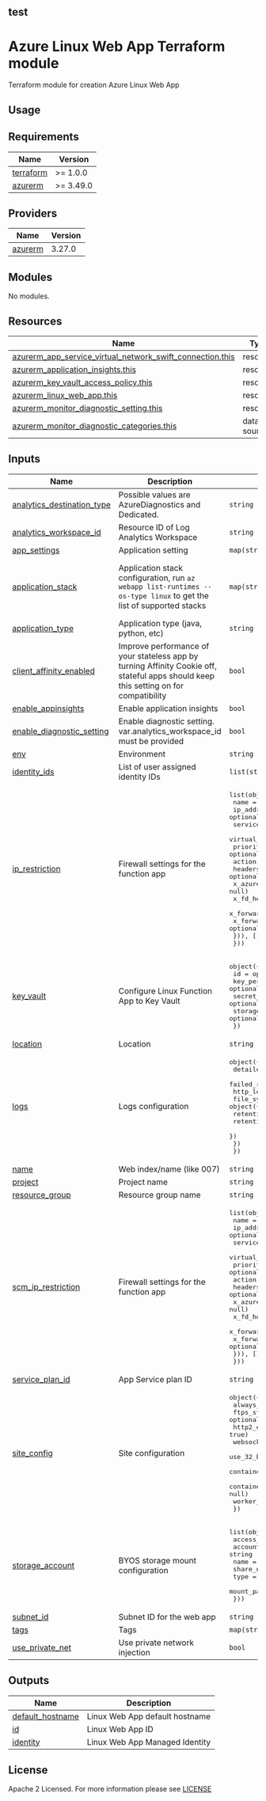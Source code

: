## test
# Azure Linux Web App Terraform module
Terraform module for creation Azure Linux Web App

## Usage

<!-- BEGIN_TF_DOCS -->
## Requirements

| Name                                                                      | Version   |
|---------------------------------------------------------------------------|-----------|
| <a name="requirement_terraform"></a> [terraform](#requirement\_terraform) | >= 1.0.0  |
| <a name="requirement_azurerm"></a> [azurerm](#requirement\_azurerm)       | >= 3.49.0 |

## Providers

| Name                                                          | Version |
|---------------------------------------------------------------|---------|
| <a name="provider_azurerm"></a> [azurerm](#provider\_azurerm) | 3.27.0  |

## Modules

No modules.

## Resources

| Name                                                                                                                                                                                      | Type        |
|-------------------------------------------------------------------------------------------------------------------------------------------------------------------------------------------|-------------|
| [azurerm_app_service_virtual_network_swift_connection.this](https://registry.terraform.io/providers/hashicorp/azurerm/latest/docs/resources/app_service_virtual_network_swift_connection) | resource    |
| [azurerm_application_insights.this](https://registry.terraform.io/providers/hashicorp/azurerm/latest/docs/resources/application_insights)                                                 | resource    |
| [azurerm_key_vault_access_policy.this](https://registry.terraform.io/providers/hashicorp/azurerm/latest/docs/resources/key_vault_access_policy)                                           | resource    |
| [azurerm_linux_web_app.this](https://registry.terraform.io/providers/hashicorp/azurerm/latest/docs/resources/linux_web_app)                                                               | resource    |
| [azurerm_monitor_diagnostic_setting.this](https://registry.terraform.io/providers/hashicorp/azurerm/latest/docs/resources/monitor_diagnostic_setting)                                     | resource    |
| [azurerm_monitor_diagnostic_categories.this](https://registry.terraform.io/providers/hashicorp/azurerm/latest/docs/data-sources/monitor_diagnostic_categories)                            | data source |

## Inputs

| Name                                                                                                                 | Description                                                                                                                           | Type                                                                                                                                                                                                                                                                                                                                                                                                                                                                                                                                                                                                                                                                       | Default                                                                                                                                                                                                                    | Required |
|----------------------------------------------------------------------------------------------------------------------|---------------------------------------------------------------------------------------------------------------------------------------|----------------------------------------------------------------------------------------------------------------------------------------------------------------------------------------------------------------------------------------------------------------------------------------------------------------------------------------------------------------------------------------------------------------------------------------------------------------------------------------------------------------------------------------------------------------------------------------------------------------------------------------------------------------------------|----------------------------------------------------------------------------------------------------------------------------------------------------------------------------------------------------------------------------|:--------:|
| <a name="input_analytics_destination_type"></a> [analytics\_destination\_type](#input\_analytics\_destination\_type) | Possible values are AzureDiagnostics and Dedicated.                                                                                   | `string`                                                                                                                                                                                                                                                                                                                                                                                                                                                                                                                                                                                                                                                                   | `"Dedicated"`                                                                                                                                                                                                              |    no    |
| <a name="input_analytics_workspace_id"></a> [analytics\_workspace\_id](#input\_analytics\_workspace\_id)             | Resource ID of Log Analytics Workspace                                                                                                | `string`                                                                                                                                                                                                                                                                                                                                                                                                                                                                                                                                                                                                                                                                   | `null`                                                                                                                                                                                                                     |    no    |
| <a name="input_app_settings"></a> [app\_settings](#input\_app\_settings)                                             | Application setting                                                                                                                   | `map(string)`                                                                                                                                                                                                                                                                                                                                                                                                                                                                                                                                                                                                                                                              | `{}`                                                                                                                                                                                                                       |    no    |
| <a name="input_application_stack"></a> [application\_stack](#input\_application\_stack)                              | Application stack configuration, run `az webapp list-runtimes --os-type linux` to get the list of supported stacks                    | `map(string)`                                                                                                                                                                                                                                                                                                                                                                                                                                                                                                                                                                                                                                                              | <pre>{<br>  "java_server": "JAVA",<br>  "java_server_version": 11,<br>  "java_version": "11"<br>}</pre>                                                                                                                    |    no    |
| <a name="input_application_type"></a> [application\_type](#input\_application\_type)                                 | Application type (java, python, etc)                                                                                                  | `string`                                                                                                                                                                                                                                                                                                                                                                                                                                                                                                                                                                                                                                                                   | `"java"`                                                                                                                                                                                                                   |    no    |
| <a name="input_client_affinity_enabled"></a> [client\_affinity\_enabled](#input\_client\_affinity\_enabled)          | Improve performance of your stateless app by turning Affinity Cookie off, stateful apps should keep this setting on for compatibility | `bool`                                                                                                                                                                                                                                                                                                                                                                                                                                                                                                                                                                                                                                                                     | `false`                                                                                                                                                                                                                    |    no    |
| <a name="input_enable_appinsights"></a> [enable\_appinsights](#input\_enable\_appinsights)                           | Enable application insights                                                                                                           | `bool`                                                                                                                                                                                                                                                                                                                                                                                                                                                                                                                                                                                                                                                                     | `true`                                                                                                                                                                                                                     |    no    |
| <a name="input_enable_diagnostic_setting"></a> [enable\_diagnostic\_setting](#input\_enable\_diagnostic\_setting)    | Enable diagnostic setting. var.analytics\_workspace\_id must be provided                                                              | `bool`                                                                                                                                                                                                                                                                                                                                                                                                                                                                                                                                                                                                                                                                     | `false`                                                                                                                                                                                                                    |    no    |
| <a name="input_env"></a> [env](#input\_env)                                                                          | Environment                                                                                                                           | `string`                                                                                                                                                                                                                                                                                                                                                                                                                                                                                                                                                                                                                                                                   | n/a                                                                                                                                                                                                                        |   yes    |
| <a name="input_identity_ids"></a> [identity\_ids](#input\_identity\_ids)                                             | List of user assigned identity IDs                                                                                                    | `list(string)`                                                                                                                                                                                                                                                                                                                                                                                                                                                                                                                                                                                                                                                             | `null`                                                                                                                                                                                                                     |    no    |
| <a name="input_ip_restriction"></a> [ip\_restriction](#input\_ip\_restriction)                                       | Firewall settings for the function app                                                                                                | <pre>list(object({<br>    name                      = string<br>    ip_address                = optional(string, null)<br>    service_tag               = optional(string, null)<br>    virtual_network_subnet_id = optional(string, null)<br>    priority                  = optional(string, "100")<br>    action                    = string<br>    headers = optional(list(object({<br>      x_azure_fdid      = optional(list(string), null)<br>      x_fd_health_probe = optional(list(string), null)<br>      x_forwarded_for   = optional(list(string), null)<br>      x_forwarded_host  = optional(list(string), null)<br>    })), [])<br>  }))</pre>             | <pre>[<br>  {<br>    "action": "Allow",<br>    "name": "allow_azure",<br>    "service_tag": "AzureCloud"<br>  }<br>]</pre>                                                                                                 |    no    |
| <a name="input_key_vault"></a> [key\_vault](#input\_key\_vault)                                                      | Configure Linux Function App to Key Vault                                                                                             | <pre>object({<br>    id                  = optional(string, null)<br>    key_permissions     = optional(list(string), null)<br>    secret_permissions  = optional(list(string), ["Get", "List"])<br>    storage_permissions = optional(list(string), null)<br>  })</pre>                                                                                                                                                                                                                                                                                                                                                                                                   | `{}`                                                                                                                                                                                                                       |    no    |
| <a name="input_location"></a> [location](#input\_location)                                                           | Location                                                                                                                              | `string`                                                                                                                                                                                                                                                                                                                                                                                                                                                                                                                                                                                                                                                                   | n/a                                                                                                                                                                                                                        |   yes    |
| <a name="input_logs"></a> [logs](#input\_logs)                                                                       | Logs configuration                                                                                                                    | <pre>object({<br>    detailed_error_messages = bool<br>    failed_request_tracing  = bool<br>    http_logs = object({<br>      file_system = object({<br>        retention_in_days = number<br>        retention_in_mb   = number<br>      })<br>    })<br>  })</pre>                                                                                                                                                                                                                                                                                                                                                                                                      | <pre>{<br>  "detailed_error_messages": false,<br>  "failed_request_tracing": false,<br>  "http_logs": {<br>    "file_system": {<br>      "retention_in_days": 7,<br>      "retention_in_mb": 35<br>    }<br>  }<br>}</pre> |    no    |
| <a name="input_name"></a> [name](#input\_name)                                                                       | Web index/name (like 007)                                                                                                             | `string`                                                                                                                                                                                                                                                                                                                                                                                                                                                                                                                                                                                                                                                                   | n/a                                                                                                                                                                                                                        |   yes    |
| <a name="input_project"></a> [project](#input\_project)                                                              | Project name                                                                                                                          | `string`                                                                                                                                                                                                                                                                                                                                                                                                                                                                                                                                                                                                                                                                   | n/a                                                                                                                                                                                                                        |   yes    |
| <a name="input_resource_group"></a> [resource\_group](#input\_resource\_group)                                       | Resource group name                                                                                                                   | `string`                                                                                                                                                                                                                                                                                                                                                                                                                                                                                                                                                                                                                                                                   | n/a                                                                                                                                                                                                                        |   yes    |
| <a name="input_scm_ip_restriction"></a> [scm\_ip\_restriction](#input\_scm\_ip\_restriction)                         | Firewall settings for the function app                                                                                                | <pre>list(object({<br>    name                      = string<br>    ip_address                = optional(string, null)<br>    service_tag               = optional(string, null)<br>    virtual_network_subnet_id = optional(string, null)<br>    priority                  = optional(string, "100")<br>    action                    = string<br>    headers = optional(list(object({<br>      x_azure_fdid      = optional(list(string), null)<br>      x_fd_health_probe = optional(list(string), null)<br>      x_forwarded_for   = optional(list(string), null)<br>      x_forwarded_host  = optional(list(string), null)<br>    })), [])<br>  }))</pre>             | <pre>[<br>  {<br>    "action": "Allow",<br>    "name": "allow_azure",<br>    "service_tag": "AzureCloud"<br>  }<br>]</pre>                                                                                                 |    no    |
| <a name="input_service_plan_id"></a> [service\_plan\_id](#input\_service\_plan\_id)                                  | App Service plan ID                                                                                                                   | `string`                                                                                                                                                                                                                                                                                                                                                                                                                                                                                                                                                                                                                                                                   | n/a                                                                                                                                                                                                                        |   yes    |
| <a name="input_site_config"></a> [site\_config](#input\_site\_config)                                                | Site configuration                                                                                                                    | <pre>object({<br>    always_on                                     = optional(bool, true)<br>    ftps_state                                    = optional(string, "Disabled")<br>    http2_enabled                                 = optional(bool, true)<br>    websockets_enabled                            = optional(bool, false)<br>    use_32_bit_worker                             = optional(bool, false)<br>    container_registry_use_managed_identity       = optional(bool, false)<br>    container_registry_managed_identity_client_id = optional(string, null)<br>    worker_count                                  = optional(number, null)<br>  })</pre> | `{}`                                                                                                                                                                                                                       |    no    |
| <a name="input_storage_account"></a> [storage\_account](#input\_storage\_account)                                    | BYOS storage mount configuration                                                                                                      | <pre>list(object({<br>    access_key   = string<br>    account_name = string<br>    name         = string<br>    share_name   = string<br>    type         = string<br>    mount_path   = string<br>  }))</pre>                                                                                                                                                                                                                                                                                                                                                                                                                                                            | `[]`                                                                                                                                                                                                                       |    no    |
| <a name="input_subnet_id"></a> [subnet\_id](#input\_subnet\_id)                                                      | Subnet ID for the web app                                                                                                             | `string`                                                                                                                                                                                                                                                                                                                                                                                                                                                                                                                                                                                                                                                                   | `null`                                                                                                                                                                                                                     |    no    |
| <a name="input_tags"></a> [tags](#input\_tags)                                                                       | Tags                                                                                                                                  | `map(string)`                                                                                                                                                                                                                                                                                                                                                                                                                                                                                                                                                                                                                                                              | n/a                                                                                                                                                                                                                        |   yes    |
| <a name="input_use_private_net"></a> [use\_private\_net](#input\_use\_private\_net)                                  | Use private network injection                                                                                                         | `bool`                                                                                                                                                                                                                                                                                                                                                                                                                                                                                                                                                                                                                                                                     | `false`                                                                                                                                                                                                                    |    no    |

## Outputs

| Name                                                                                   | Description                    |
|----------------------------------------------------------------------------------------|--------------------------------|
| <a name="output_default_hostname"></a> [default\_hostname](#output\_default\_hostname) | Linux Web App default hostname |
| <a name="output_id"></a> [id](#output\_id)                                             | Linux Web App ID               |
| <a name="output_identity"></a> [identity](#output\_identity)                           | Linux Web App Managed Identity |
<!-- END_TF_DOCS -->

## License

Apache 2 Licensed. For more information please see [LICENSE](https://github.com/data-platform-hq/terraform-azurerm-linux-web-app/tree/main/LICENSE)
